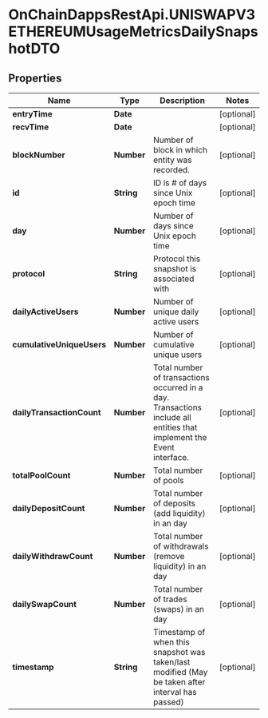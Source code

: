 # OnChainDappsRestApi.UNISWAPV3ETHEREUMUsageMetricsDailySnapshotDTO

## Properties

Name | Type | Description | Notes
------------ | ------------- | ------------- | -------------
**entryTime** | **Date** |  | [optional] 
**recvTime** | **Date** |  | [optional] 
**blockNumber** | **Number** | Number of block in which entity was recorded. | [optional] 
**id** | **String** | ID is # of days since Unix epoch time | [optional] 
**day** | **Number** | Number of days since Unix epoch time | [optional] 
**protocol** | **String** | Protocol this snapshot is associated with | [optional] 
**dailyActiveUsers** | **Number** | Number of unique daily active users | [optional] 
**cumulativeUniqueUsers** | **Number** | Number of cumulative unique users | [optional] 
**dailyTransactionCount** | **Number** | Total number of transactions occurred in a day. Transactions include all entities that implement the Event interface. | [optional] 
**totalPoolCount** | **Number** | Total number of pools | [optional] 
**dailyDepositCount** | **Number** | Total number of deposits (add liquidity) in an day | [optional] 
**dailyWithdrawCount** | **Number** | Total number of withdrawals (remove liquidity) in an day | [optional] 
**dailySwapCount** | **Number** | Total number of trades (swaps) in an day | [optional] 
**timestamp** | **String** | Timestamp of when this snapshot was taken/last modified (May be taken after interval has passed) | [optional] 


